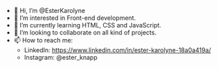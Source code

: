 - 👋 Hi, I’m @EsterKarolyne
- 👀 I’m interested in Front-end development.
- 🌱 I’m currently learning HTML, CSS and JavaScript.
- 💞️ I’m looking to collaborate on all kind of projects.
- 📫 How to reach me: 
    - LinkedIn: https://www.linkedin.com/in/ester-karolyne-18a0a419a/
    - Instagram: @ester_knapp
    
